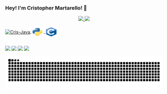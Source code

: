 ### Hey! I'm Cristopher Martarello! 👋

<div align="center">
  <a href="https://github.com/CristopherMartarello">
  <img height="150em" src="https://github-readme-stats.vercel.app/api?username=CristopherMartarello&show_icons=true&theme=dark&include_all_commits=true&count_private=true"/>
  <img height="150em" src="https://github-readme-stats.vercel.app/api/top-langs/?username=CristopherMartarello&layout=compact&langs_count=7&theme=dark"/>
</div>

<div style="display: inline_block"><br>
  <img align="center" alt="Cris-Java" height="30" width="40" src="https://cdn.jsdelivr.net/gh/devicons/devicon/icons/java/java-original.svg">
  <img align="center" alt="Cris-Python" height="30" width="40" src="https://raw.githubusercontent.com/devicons/devicon/master/icons/python/python-original.svg">
  <img align="center" alt="Cris-Python" height="30" width="40" src="https://raw.githubusercontent.com/devicons/devicon/master/icons/c/c-original.svg">
</div>
  
##
 
<div>
  <a href="https://instagram.com/cristopher_m1" target="_blank"><img src="https://img.shields.io/badge/-Instagram-%23E4405F?style=for-the-badge&logo=instagram&logoColor=white" target="_blank"></a>
 <a href="https://discord.gg/wagxzStdcR" target="_blank"><img src="https://img.shields.io/badge/Discord-7289DA?style=for-the-badge&logo=discord&logoColor=white" target="_blank"></a> 
  <a href = "mailto:crisrossi1313@gmail.com"><img src="https://img.shields.io/badge/-Gmail-%23333?style=for-the-badge&logo=gmail&logoColor=white" target="_blank"></a>
  <a href="https://www.linkedin.com/in/cristophermartarello" target="_blank"><img src="https://img.shields.io/badge/-LinkedIn-%230077B5?style=for-the-badge&logo=linkedin&logoColor=white" target="_blank"></a> 
 
  ![Snake animation](https://github.com/CristopherMartarello/CristopherMartarello/blob/output/github-contribution-grid-snake.svg)
 
</div>
